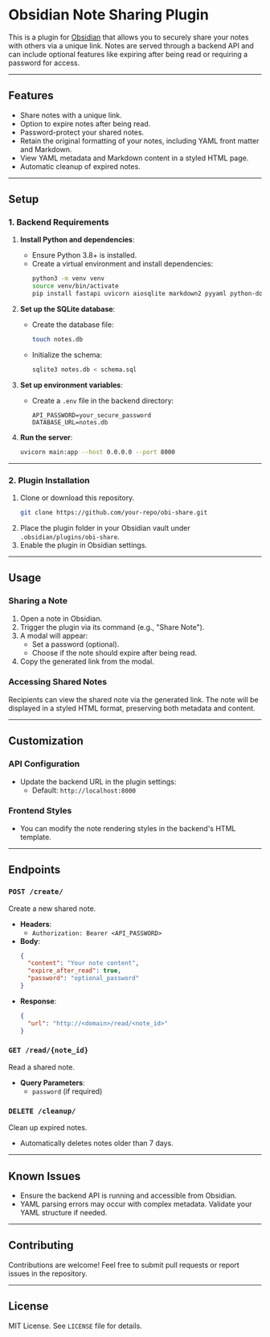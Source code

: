 # Obsidian Note Sharing Plugin

This is a plugin for [Obsidian](https://obsidian.md) that allows you to securely share your notes with others via a unique link. Notes are served through a backend API and can include optional features like expiring after being read or requiring a password for access.

---

## **Features**
- Share notes with a unique link.
- Option to expire notes after being read.
- Password-protect your shared notes.
- Retain the original formatting of your notes, including YAML front matter and Markdown.
- View YAML metadata and Markdown content in a styled HTML page.
- Automatic cleanup of expired notes.

---

## **Setup**

### **1. Backend Requirements**

1. **Install Python and dependencies**:
   - Ensure Python 3.8+ is installed.
   - Create a virtual environment and install dependencies:
     ```bash
     python3 -m venv venv
     source venv/bin/activate
     pip install fastapi uvicorn aiosqlite markdown2 pyyaml python-dotenv
     ```

2. **Set up the SQLite database**:
   - Create the database file:
     ```bash
     touch notes.db
     ```
   - Initialize the schema:
     ```bash
     sqlite3 notes.db < schema.sql
     ```

3. **Set up environment variables**:
   - Create a `.env` file in the backend directory:
     ```plaintext
     API_PASSWORD=your_secure_password
     DATABASE_URL=notes.db
     ```

4. **Run the server**:
   ```bash
   uvicorn main:app --host 0.0.0.0 --port 8000
   ```

---

### **2. Plugin Installation**

1. Clone or download this repository.
   ```bash
   git clone https://github.com/your-repo/obi-share.git
   ```
2. Place the plugin folder in your Obsidian vault under `.obsidian/plugins/obi-share`.
3. Enable the plugin in Obsidian settings.

---

## **Usage**

### **Sharing a Note**
1. Open a note in Obsidian.
2. Trigger the plugin via its command (e.g., "Share Note").
3. A modal will appear:
   - Set a password (optional).
   - Choose if the note should expire after being read.
4. Copy the generated link from the modal.

### **Accessing Shared Notes**
Recipients can view the shared note via the generated link. The note will be displayed in a styled HTML format, preserving both metadata and content.

---

## **Customization**

### **API Configuration**
- Update the backend URL in the plugin settings:
  - Default: `http://localhost:8000`

### **Frontend Styles**
- You can modify the note rendering styles in the backend's HTML template.

---

## **Endpoints**

### **`POST /create/`**
Create a new shared note.
- **Headers**: 
  - `Authorization: Bearer <API_PASSWORD>`
- **Body**:
  ```json
  {
    "content": "Your note content",
    "expire_after_read": true,
    "password": "optional_password"
  }
  ```
- **Response**:
  ```json
  {
    "url": "http://<domain>/read/<note_id>"
  }
  ```

### **`GET /read/{note_id}`**
Read a shared note.
- **Query Parameters**:
  - `password` (if required)

### **`DELETE /cleanup/`**
Clean up expired notes.
- Automatically deletes notes older than 7 days.

---

## **Known Issues**
- Ensure the backend API is running and accessible from Obsidian.
- YAML parsing errors may occur with complex metadata. Validate your YAML structure if needed.

---

## **Contributing**
Contributions are welcome! Feel free to submit pull requests or report issues in the repository.

---

## **License**
MIT License. See `LICENSE` file for details.